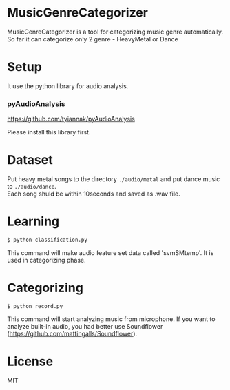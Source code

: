 # MusicGenreCategorizer
MusicGenreCategorizer is a tool for categorizing music genre automatically.   
So far it can categorize only 2 genre - HeavyMetal or Dance

# Setup
It use the python library for audio analysis.  

### pyAudioAnalysis 
https://github.com/tyiannak/pyAudioAnalysis

Please install this library first.  

# Dataset
Put heavy metal songs to the directory `./audio/metal` and put dance music to `./audio/dance`.  
Each song shuld be within 10seconds and saved as .wav file.

# Learning
```
$ python classification.py
```
This command will make audio feature set data called 'svmSMtemp'. It is used in categorizing phase. 

# Categorizing
```
$ python record.py
```
This command will start analyzing music from microphone. If you want to analyze built-in audio, you had better use Soundflower (https://github.com/mattingalls/Soundflower). 
# License
MIT

